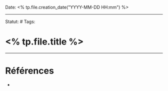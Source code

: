 Date: <% tp.file.creation_date("YYYY-MM-DD HH:mm") %>

---
Statut: #
Tags:
# <% tp.file.title %>













---
# Références
- 